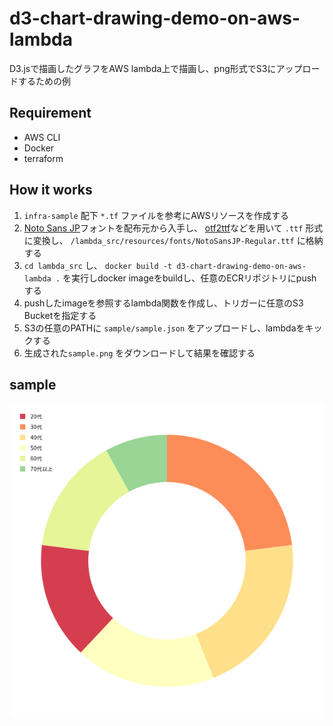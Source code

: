 # d3-chart-drawing-demo-on-aws-lambda

D3.jsで描画したグラフをAWS lambda上で描画し、png形式でS3にアップロードするための例

## Requirement

* AWS CLI
* Docker
* terraform

## How it works

1. `infra-sample` 配下 `*.tf` ファイルを参考にAWSリソースを作成する
2. [Noto Sans JP](https://fonts.google.com/noto/specimen/Noto+Sans+JP)フォントを配布元から入手し、 [otf2ttf](https://github.com/awesometoolbox/otf2ttf)などを用いて `.ttf` 形式に変換し、 `/lambda_src/resources/fonts/NotoSansJP-Regular.ttf` に格納する
3. `cd lambda_src` し、 `docker build -t d3-chart-drawing-demo-on-aws-lambda .` を実行しdocker imageをbuildし、任意のECRリポジトリにpushする
4. pushしたimageを参照するlambda関数を作成し、トリガーに任意のS3 Bucketを指定する
5. S3の任意のPATHに `sample/sample.json` をアップロードし、lambdaをキックする
6. 生成された`sample.png` をダウンロードして結果を確認する

## sample

![image](sample/sample.png)
